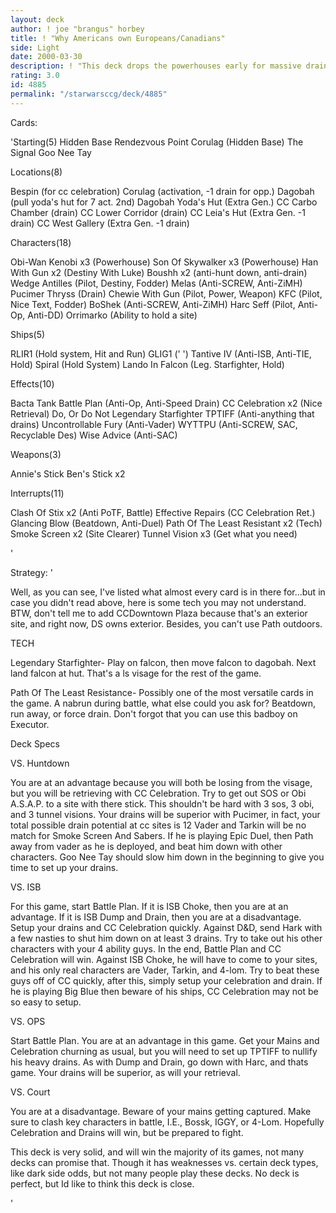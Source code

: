 ```yaml
---
layout: deck
author: ! joe "brangus" horbey
title: ! "Why Americans own Europeans/Canadians"
side: Light
date: 2000-03-30
description: ! "This deck drops the powerhouses early for massive drains and retrieval."
rating: 3.0
id: 4885
permalink: "/starwarsccg/deck/4885"
---
```

Cards: 

'Starting(5)
Hidden Base
Rendezvous Point
Corulag (Hidden Base)
The Signal
Goo Nee Tay

Locations(8)

Bespin (for cc celebration)
Corulag (activation, -1 drain for opp.)
Dagobah (pull yoda's hut for 7 act. 2nd)
Dagobah Yoda's Hut (Extra Gen.)
CC Carbo Chamber (drain)
CC Lower Corridor (drain)
CC Leia's Hut (Extra Gen. -1 drain)
CC West Gallery (Extra Gen. -1 drain)

Characters(18)

Obi-Wan Kenobi x3 (Powerhouse)
Son Of Skywalker x3 (Powerhouse)
Han With Gun x2 (Destiny With Luke)
Boushh x2 (anti-hunt down, anti-drain)
Wedge Antilles (Pilot, Destiny, Fodder)
Melas (Anti-SCREW, Anti-ZiMH)
Pucimer Thryss (Drain)
Chewie With Gun (Pilot, Power, Weapon)
KFC (Pilot, Nice Text, Fodder)
BoShek (Anti-SCREW, Anti-ZiMH)
Harc Seff (Pilot, Anti-Op, Anti-DD)
Orrimarko (Ability to hold a site)

Ships(5)

RLIR1 (Hold system, Hit and Run)
GLIG1 ('		       ')
Tantive IV (Anti-ISB, Anti-TIE, Hold)
Spiral (Hold System)
Lando In Falcon (Leg. Starfighter, Hold)

Effects(10)

Bacta Tank
Battle Plan (Anti-Op, Anti-Speed Drain)
CC Celebration x2 (Nice Retrieval)
Do, Or Do Not
Legendary Starfighter
TPTIFF (Anti-anything that drains)
Uncontrollable Fury (Anti-Vader)
WYTTPU (Anti-SCREW, SAC, Recyclable Des)
Wise Advice (Anti-SAC)

Weapons(3)

Annie's Stick
Ben's Stick x2

Interrupts(11)

Clash Of Stix x2 (Anti PoTF, Battle)
Effective Repairs (CC Celebration Ret.)
Glancing Blow (Beatdown, Anti-Duel)
Path Of The Least Resistant x2 (Tech)
Smoke Screen x2 (Site Clearer)
Tunnel Vision x3 (Get what you need)



'

Strategy: '

Well, as you can see, I've listed what almost every card is in there for...but in case you didn't read above, here is some tech you may not understand. BTW, don't tell me to add CCDowntown Plaza because that's an exterior site, and right now, DS owns exterior. Besides, you can't use Path outdoors.

TECH

Legendary Starfighter-
Play on falcon, then move falcon to dagobah. Next land falcon at hut. That's a ls visage for the rest of the game.

Path Of The Least Resistance-
Possibly one of the most versatile cards in the game. A nabrun during battle, what else could you ask for? Beatdown, run away, or force drain. Don't forgot that you can use this badboy on Executor.

Deck Specs

VS. Huntdown

You are at an advantage because you will both be losing from the visage, but you will be retrieving with CC Celebration. Try to get out SOS or Obi A.S.A.P. to a site with there stick. This shouldn't be hard with 3 sos, 3 obi, and 3 tunnel visions. Your drains will be superior with Pucimer, in fact, your total possible drain potential at cc sites is 12 Vader and Tarkin will be no match for Smoke Screen And Sabers. If he is playing Epic Duel, then Path away from vader as he is deployed, and beat him down with other characters. Goo Nee Tay should slow him down in the beginning to give you time to set up your drains.

VS. ISB

For this game, start Battle Plan. If it is ISB Choke, then you are at an advantage. If it is ISB Dump and Drain, then you are at a disadvantage. Setup your drains and CC Celebration quickly. Against D&D, send Hark with a few nasties to shut him down on at least 3 drains. Try to take out his other characters with your 4 ability guys. In the end, Battle Plan and CC Celebration will win. Against ISB Choke, he will have to come to your sites, and his only real characters are Vader, Tarkin, and 4-lom. Try to beat these guys off of CC quickly, after this, simply setup your celebration and drain. If he is playing Big Blue then beware of his ships, CC Celebration may not be so easy to setup.

VS. OPS

Start Battle Plan. You are at an advantage in this game. Get your Mains and Celebration churning as usual, but you will need to set up TPTIFF to nullify his heavy drains. As with Dump and Drain, go down with Harc, and thats game. Your drains will be superior, as will your retrieval.

VS. Court

You are at a disadvantage. Beware of your mains getting captured. Make sure to clash key characters in battle, I.E., Bossk, IGGY, or 4-Lom. Hopefully Celebration and Drains will win, but be prepared to fight.



This deck is very solid, and will win the majority of its games, not many decks can promise that. Though it has weaknesses vs. certain deck types, like dark side odds, but not many people play these decks. No deck is perfect, but Id like to think this deck is close.



'
